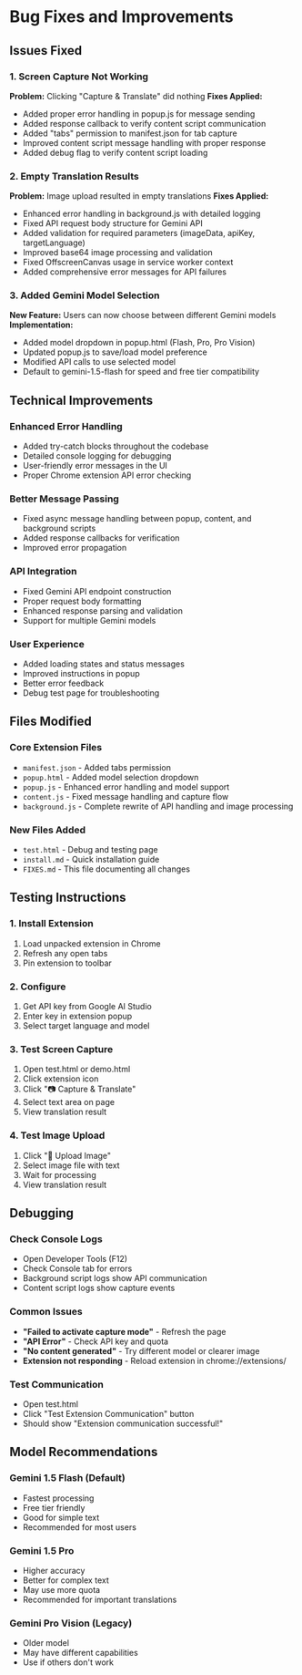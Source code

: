 # Bug Fixes and Improvements

## Issues Fixed

### 1. Screen Capture Not Working
**Problem:** Clicking "Capture & Translate" did nothing
**Fixes Applied:**
- Added proper error handling in popup.js for message sending
- Added response callback to verify content script communication
- Added "tabs" permission to manifest.json for tab capture
- Improved content script message handling with proper response
- Added debug flag to verify content script loading

### 2. Empty Translation Results
**Problem:** Image upload resulted in empty translations
**Fixes Applied:**
- Enhanced error handling in background.js with detailed logging
- Fixed API request body structure for Gemini API
- Added validation for required parameters (imageData, apiKey, targetLanguage)
- Improved base64 image processing and validation
- Fixed OffscreenCanvas usage in service worker context
- Added comprehensive error messages for API failures

### 3. Added Gemini Model Selection
**New Feature:** Users can now choose between different Gemini models
**Implementation:**
- Added model dropdown in popup.html (Flash, Pro, Pro Vision)
- Updated popup.js to save/load model preference
- Modified API calls to use selected model
- Default to gemini-1.5-flash for speed and free tier compatibility

## Technical Improvements

### Enhanced Error Handling
- Added try-catch blocks throughout the codebase
- Detailed console logging for debugging
- User-friendly error messages in the UI
- Proper Chrome extension API error checking

### Better Message Passing
- Fixed async message handling between popup, content, and background scripts
- Added response callbacks for verification
- Improved error propagation

### API Integration
- Fixed Gemini API endpoint construction
- Proper request body formatting
- Enhanced response parsing and validation
- Support for multiple Gemini models

### User Experience
- Added loading states and status messages
- Improved instructions in popup
- Better error feedback
- Debug test page for troubleshooting

## Files Modified

### Core Extension Files
- `manifest.json` - Added tabs permission
- `popup.html` - Added model selection dropdown
- `popup.js` - Enhanced error handling and model support
- `content.js` - Fixed message handling and capture flow
- `background.js` - Complete rewrite of API handling and image processing

### New Files Added
- `test.html` - Debug and testing page
- `install.md` - Quick installation guide
- `FIXES.md` - This file documenting all changes

## Testing Instructions

### 1. Install Extension
1. Load unpacked extension in Chrome
2. Refresh any open tabs
3. Pin extension to toolbar

### 2. Configure
1. Get API key from Google AI Studio
2. Enter key in extension popup
3. Select target language and model

### 3. Test Screen Capture
1. Open test.html or demo.html
2. Click extension icon
3. Click "📷 Capture & Translate"
4. Select text area on page
5. View translation result

### 4. Test Image Upload
1. Click "📁 Upload Image"
2. Select image file with text
3. Wait for processing
4. View translation result

## Debugging

### Check Console Logs
- Open Developer Tools (F12)
- Check Console tab for errors
- Background script logs show API communication
- Content script logs show capture events

### Common Issues
- **"Failed to activate capture mode"** - Refresh the page
- **"API Error"** - Check API key and quota
- **"No content generated"** - Try different model or clearer image
- **Extension not responding** - Reload extension in chrome://extensions/

### Test Communication
- Open test.html
- Click "Test Extension Communication" button
- Should show "Extension communication successful!"

## Model Recommendations

### Gemini 1.5 Flash (Default)
- Fastest processing
- Free tier friendly
- Good for simple text
- Recommended for most users

### Gemini 1.5 Pro
- Higher accuracy
- Better for complex text
- May use more quota
- Recommended for important translations

### Gemini Pro Vision (Legacy)
- Older model
- May have different capabilities
- Use if others don't work